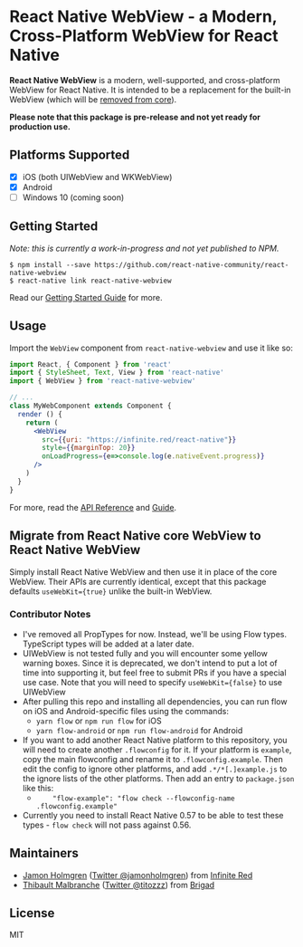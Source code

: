# React Native WebView - a Modern, Cross-Platform WebView for React Native

**React Native WebView** is a modern, well-supported, and cross-platform WebView for React Native. It is intended to be a replacement for the built-in WebView (which will be [removed from core](https://github.com/react-native-community/discussions-and-proposals/pull/3)).

**Please note that this package is pre-release and not yet ready for production use.**

## Platforms Supported

* [x] iOS (both UIWebView and WKWebView)
* [x] Android
* [ ] Windows 10 (coming soon)

## Getting Started

*Note: this is currently a work-in-progress and not yet published to NPM.*

```
$ npm install --save https://github.com/react-native-community/react-native-webview
$ react-native link react-native-webview
```

Read our [Getting Started Guide](./docs/Getting-Started.md) for more.

## Usage

Import the `WebView` component from `react-native-webview` and use it like so:

```jsx
import React, { Component } from 'react'
import { StyleSheet, Text, View } from 'react-native'
import { WebView } from 'react-native-webview'

// ...
class MyWebComponent extends Component {
  render () {
    return (
      <WebView
        src={{uri: "https://infinite.red/react-native"}}
        style={{marginTop: 20}}
        onLoadProgress={e=>console.log(e.nativeEvent.progress)}
      />
    )
  }
}
```

For more, read the [API Reference](./docs/Reference.md) and [Guide](./docs/Guide.md).

## Migrate from React Native core WebView to React Native WebView

Simply install React Native WebView and then use it in place of the core WebView. Their APIs are currently identical, except that this package defaults `useWebKit={true}` unlike the built-in WebView.

### Contributor Notes

* I've removed all PropTypes for now. Instead, we'll be using Flow types. TypeScript types will be added at a later date.
* UIWebView is not tested fully and you will encounter some yellow warning boxes. Since it is deprecated, we don't intend to put a lot of time into supporting it, but feel free to submit PRs if you have a special use case. Note that you will need to specify `useWebKit={false}` to use UIWebView
* After pulling this repo and installing all dependencies, you can run flow on iOS and Android-specific files using the commands:
  * `yarn flow` or `npm run flow` for iOS
  * `yarn flow-android` or `npm run flow-android` for Android
* If you want to add another React Native platform to this repository, you will need to create another `.flowconfig` for it. If your platform is `example`, copy the main flowconfig and rename it to `.flowconfig.example`. Then edit the config to ignore other platforms, and add `.*/*[.]example.js` to the ignore lists of the other platforms. Then add an entry to `package.json` like this:
  * `    "flow-example": "flow check --flowconfig-name .flowconfig.example"`
* Currently you need to install React Native 0.57 to be able to test these types - `flow check` will not pass against 0.56.

## Maintainers

* [Jamon Holmgren](https://github.com/jamonholmgren) ([Twitter @jamonholmgren](https://twitter.com/jamonholmgren)) from [Infinite Red](https://infinite.red/react-native)
* [Thibault Malbranche](https://github.com/Titozzz) ([Twitter @titozzz](https://twitter.com/titozzz)) from [Brigad](https://brigad.co/about)

## License

MIT
